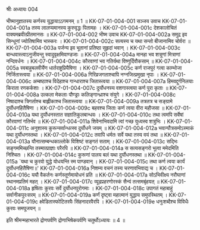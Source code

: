 श्रीः
अध्यायः 004

भीष्मानुज्ञातस्य कर्णस्य युद्धायाऽऽगमनम् ॥ 1 ॥
KK-07-01-004-001	सञ्जय उवाच 
KK-07-01-004-001a	तस्य लालप्यमानस्य कुरुवृद्धः पितामहः ।
KK-07-01-004-001c	देशकालोचितं वाक्यमब्रवीत्प्रीतमानसः ॥
KK-07-01-004-002	भीष्म उवाच 
KK-07-01-004-002a	समुद्र इव सिन्धूनां ज्योतिषामिव भास्करः ।
KK-07-01-004-002c	सत्यस्य च यथा सन्तो बीजानामिव चोर्वरा ॥
KK-07-01-004-003a	पर्जन्य इव भूतानां प्रतिष्ठा सुहृदां भवान् ।
KK-07-01-004-003c	बान्धवास्त्वाऽनुजीवन्तु स्वादुवृक्षमिवाण्डजाः ॥
KK-07-01-004-004a	मानहा भव शत्रूणां मित्राणां नन्दिवर्धनः ।
KK-07-01-004-004c	कौरवाणां भव गतिर्यथा विष्णुर्दिवौकसाम् ॥
KK-07-01-004-005a	स्वबाहुबलवीर्येण धार्तराष्ट्रप्रियैषिणा ।
KK-07-01-004-005c	कर्ण राजपुरं गत्वा काम्भोजा निर्जितास्त्वया ॥
KK-07-01-004-006a	गिरिव्रजगताश्चापि नग्नजित्प्रमुखा नृपाः ।
KK-07-01-004-006c	अम्बष्ठाश्च विदेहाश्च गान्धाराश्च जितास्त्वया ॥
KK-07-01-004-007a	हिमवद्दुर्गनिलयाः किराता रणकर्कशाः ।
KK-07-01-004-007c	दुर्योधनस्य वशगास्त्वया कर्ण पुरा कृताः ॥
KK-07-01-004-008a	उत्कला मेकलाः पौण्ड्राः कलिङ्गान्ध्राश्च संयुगे ।
KK-07-01-004-008c	निषादाश्च त्रिगर्ताश्च बाह्लीकाश्च जितास्त्वया ॥
KK-07-01-004-009a	तत्रतत्र च सङ्ग्रामे दुर्योधनहितैषिणा ।
KK-07-01-004-009c	बहवश्च जिताः कर्ण त्वया वीरा महौजसा ॥
KK-07-01-004-010a	यथा दुर्योधनस्तात सज्ञातिकुलबान्धवः ।
KK-07-01-004-010c	तथा त्वमपि सर्वेषां कौरवाणां गतिर्भव ॥
KK-07-01-004-011a	शिवेनाभिवदामि त्वां गच्छ युध्यस्व शत्रुभिः ।
KK-07-01-004-011c	अनुशास्य कुरून्सर्वान्धत्स्व दुर्योधने जयम् ॥
KK-07-01-004-012a	भवान्पौत्रसमोऽस्माकं यथा दुर्योधनस्तथा ।
KK-07-01-004-012c	तवापि धर्मतः सर्वे यथा तस्य वयं तथा ॥
KK-07-01-004-013a	यौनात्सम्बन्धकाल्लोके विशिष्टं सङ्गतं सताम् ।
KK-07-01-004-013c	सद्भिः सङ्गममिच्छन्ति तस्मात्प्राज्ञाः परैरपि ॥
KK-07-01-004-014a	स सत्यसङ्गरो भूत्वा ममेदमिति निश्चितः ।
KK-07-01-004-014c	कुरूणां पालय बलं यथा दुर्योधनस्तथा ॥
KK-07-01-004-015a	`यथा च कुरवो युद्धे योधयन्ति स्म पाण्डवान् ।
KK-07-01-004-015c	तथा कर्ण त्वया कार्यं दुर्योधनहितैषिणा॥'
KK-07-01-004-016a	निशम्य वचनं तस्य चरणावभिवाद्य च ।
KK-07-01-004-016c	ययौ वैकर्तनः कर्णस्तूर्णमायोधनं प्रति ॥
KK-07-01-004-017a	सोऽभिवीक्ष्य नरौघाणां स्थानमप्रतिमं महत् ।
KK-07-01-004-017c	व्यूढप्रहरणोरस्कं सैन्यं तत्समबृंहयत् ॥
KK-07-01-004-018a	हृषिताः कुरवः सर्वे दुर्योधनपुरोगमाः ।
KK-07-01-004-018c	उपागतं महाबाहुं सर्वानीकपुरःसरम् ॥
KK-07-01-004-019a	कर्णं दृष्ट्वा महात्मानं युद्धाय समुपस्थितम् ।
KK-07-01-004-019c	क्ष्वेडितास्फोटितरवैः सिंहनादरवैरपि ।
KK-07-01-004-019e	धनुःशब्दैश्च विविधैः कुरवः समपूजयन् ॥

इति श्रीमन्महाभारते द्रोणपर्वणि द्रोणाभिषेकपर्वणि चतुर्थोऽध्यायः ॥ 4 ॥

